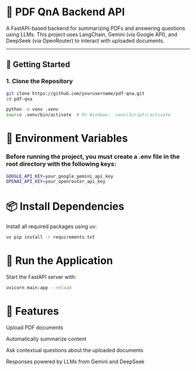 # 📄 PDF QnA Backend API

A FastAPI-based backend for summarizing PDFs and answering questions using LLMs. This project uses LangChain, Gemini (via Google API), and DeepSeek (via OpenRouter) to interact with uploaded documents.

---

## 🚀 Getting Started

### 1. Clone the Repository

```bash
git clone https://github.com/yourusername/pdf-qna.git
cd pdf-qna

python -m venv .venv
source .venv/bin/activate  # On Windows: .venv\Scripts\activate
```
# 🔐 Environment Variables
 ### Before running the project, you must create a .env file in the root directory with the following keys:
```bash
GOOGLE_API_KEY=your_google_gemini_api_key
OPENAI_API_KEY=your_openrouter_api_key
```

# 📦 Install Dependencies
Install all required packages using uv:
```bash
uv pip install -r requirements.txt
```

# 🧠 Run the Application
Start the FastAPI server with:
```bash
uvicorn main:app --reload
```

# 📁 Features
Upload PDF documents

Automatically summarize content

Ask contextual questions about the uploaded documents

Responses powered by LLMs from Gemini and DeepSeek
